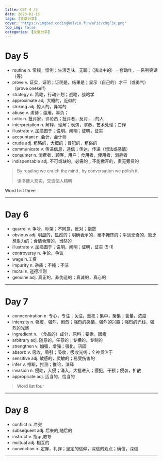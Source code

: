 ```yaml
---
title: CET-4 /2
date: 2023-02-15
tags: [文章分享]
cover: "https://imgbed.codingkelvin.fun/uPic/c9gF3x.png"
top_img: false
categories: [文章分享]
---
```


# Day 5

- routine n. 常规，惯例；生活乏味，无聊；（演出中的）一套动作，一系列笑话（等）
- prove v. 证实，证明；证明是，结果是；显示（自己的）才干（或勇气）（prove oneself）
- strategy n. 策略，行动计划；战略，战略学
- approximate adj. 大概的，近似的
- striking adj. 惊人的，异常的
- abuse v. 虐待；滥用，辜负；
- critic n. 批评家，评论员；批评者，反对……的人
- interpretation n. 解释，理解；表演，演奏，艺术处理；口译
- illustrate v. 加插图于；说明，阐明；证明，证实
- accountant n. 会计，会计师
- crude adj. 粗略的，大概的；冒犯的，粗俗的
- communicate v. 传递信息，通信；传达，传递（想法或感情）
- consumer n. 消费者，顾客，用户；食用者，使用者，消耗者
- indispensable adj. 不可或缺的，必需的；不能撇开的，责无旁贷的
> By reading we enrich the mind , by conversation we polish it.
>
> 读书使人充实，交谈使人精明

Word List three

---

# Day 6

- quarrel v. 争吵，吵架；不同意，反对；抱怨
- obvious adj. 明显的，显然的；明确表示的，毫不掩饰的；平淡无奇的，缺乏想象力的；合情合理的，当然的
- illustrate v. 加插图于；说明，阐明；证明，证实 (5-1)
- controversy n. 争论，争议
- wage n.工资
- impurity n. 杂质；不纯；不洁
- moral n. 道德准则
- genuine adj. 真正的，非伪造的；真诚的，真心的

---

# Day 7

- conncentration n. 专心，专注；关注，重视；集中，聚集；含量，浓度
- intensity n. 强度，强烈，剧烈；强烈的感情，强烈的兴趣；强烈的光线，强烈的光辉
- ingredient n. （食品的）成分，原料；要素，因素
- arbitrary adj. 随意的，任意的；专横的，专制的
- strengthen v. 加强，增强；强化，巩固
- absorb v. 吸收，吸引；吸收，吸收光线；全神贯注于
- sensitive adj. 敏感的，灵敏的；易受伤害的
- infer v. 推断，推测；推论，演绎
- invasion n. 侵略，入侵；涌入，大批进入；侵犯，干预；侵袭，扩散
- appropriate adj. 适当的，恰当的

> Word list four
---

# Day 8

- conflict n. 冲突
- subsequent adj. 后来的,随后的
- instruct v. 指示,教导
- multual adj. 相互的
- convoction n. 定罪，判罪；坚定的信仰，深信的观点；确信，深信

--- 
